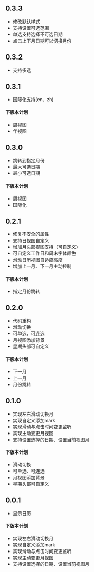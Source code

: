 ## 0.3.3
- 修改默认样式
- 支持设置可选范围
- 单选支持选择不可选日期
- 点击上下月日期可以切换月份

## 0.3.2
- 支持多选

## 0.3.1
- 国际化支持(en、zh)

#### 下版本计划
- 周视图
- 年视图

## 0.3.0
- 跳转到指定月份
- 最大可选日期
- 最小可选日期

#### 下版本计划
- 周视图
- 国际化


## 0.2.1
- 修复不安全的属性
- 支持日视图自定义
- 增加月头部视图支持（可自定义）
- 可自定义工作日和周末字体颜色
- 滑动日历视图自适应高度
- 增加上一月、下一月主动控制

#### 下版本计划
- 指定月份跳转

## 0.2.0
- 代码重构
- 滑动切换
- 可单选、可连选
- 月视图添加背景
- 星期头部可自定义

#### 下版本计划
- 下一月
- 上一月
- 月份跳转

## 0.1.0
- 实现左右滑动切换月
- 实现自定义添加mark
- 实现滑动与点击时间变更监听
- 实现主动变更月视图
- 支持设置选择的日期、设置当前视图月

#### 下版本计划
- 滑动切换
- 可单选、可连选
- 月视图添加背景
- 星期头部可自定义

## 0.0.1
- 显示日历

#### 下版本计划
- 实现左右滑动切换月
- 实现自定义添加mark
- 实现滑动与点击时间变更监听
- 实现主动变更月视图
- 支持设置选择的日期、设置当前视图月
